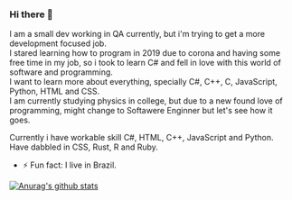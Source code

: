 ### Hi there 👋
I am a small dev working in QA currently, but i'm trying to get a more development focused job.<br/>
I stared learning how to program in 2019 due to corona and having some free time in my job, so i took to learn C# and fell in love with this world of software and programming.<br/>
I want to learn more about everything, specially C#, C++, C, JavaScript, Python, HTML and CSS.<br/>
I am currently studying physics in college, but due to a new found love of programming, might change to Softawere Enginner but let's see how it goes.

Currently i have workable skill C#, HTML, C++, JavaScript and Python.<br/>
Have dabbled in CSS, Rust, R and Ruby.

- ⚡ Fun fact: I live in Brazil.

[![Anurag's github stats](https://github-readme-stats.vercel.app/api?username=sofistico)](https://github.com/anuraghazra/github-readme-stats)

<!--
**Sofistico/Sofistico** is a ✨ _special_ ✨ repository because its `README.md` (this file) appears on your GitHub profile.

Here are some ideas to get you started:

- 🔭 I’m currently working on ...
- 🌱 I’m currently learning ...
- 👯 I’m looking to collaborate on ...
- 🤔 I’m looking for help with ...
- 💬 Ask me about ...
- 📫 How to reach me: ...
- 😄 Pronouns: ...
- ⚡ Fun fact: ...
-->
